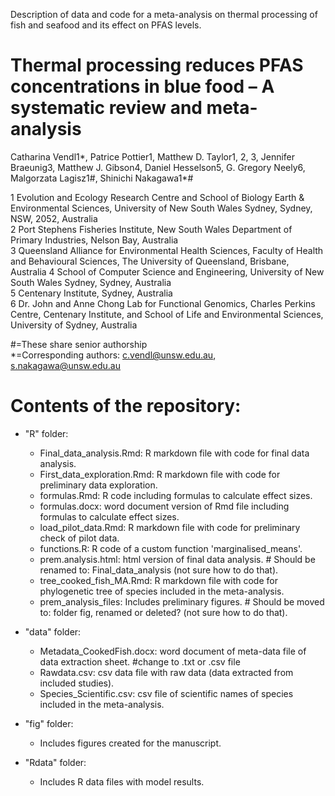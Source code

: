 Description of data and code for a meta-analysis on thermal processing of fish and seafood and its effect on PFAS levels.  

# Thermal processing reduces PFAS concentrations in blue food – A systematic review and meta-analysis  
Catharina Vendl1*, Patrice Pottier1, Matthew D. Taylor1, 2, 3, Jennifer Braeunig3, Matthew J. Gibson4, Daniel Hesselson5, G. Gregory Neely6, Malgorzata Lagisz1#, Shinichi Nakagawa1*#    

1 Evolution and Ecology Research Centre and School of Biology Earth & Environmental Sciences, University of New South Wales Sydney, Sydney, NSW, 2052, Australia  
2 Port Stephens Fisheries Institute, New South Wales Department of Primary Industries, Nelson Bay, Australia   
3 Queensland Alliance for Environmental Health Sciences, Faculty of Health and Behavioural Sciences, The University of Queensland, Brisbane, Australia
4 School of Computer Science and Engineering, University of New South Wales Sydney, Sydney, Australia  
5 Centenary Institute, Sydney, Australia  
6 Dr. John and Anne Chong Lab for Functional Genomics, Charles Perkins Centre, Centenary Institute, and School of Life and Environmental Sciences, University of Sydney, Australia    

#=These share senior authorship   
*=Corresponding authors: c.vendl@unsw.edu.au, s.nakagawa@unsw.edu.au   

# Contents of the repository:   
- "R" folder:    
  - Final_data_analysis.Rmd: R markdown file with code for final data analysis.  
  - First_data_exploration.Rmd: R markdown file with code for preliminary data exploration.  
  - formulas.Rmd: R code including formulas to calculate effect sizes.  
  - formulas.docx: word document version of Rmd file including formulas to calculate effect sizes.  
  - load_pilot_data.Rmd: R markdown file with code for preliminary check of pilot data.  
  - functions.R: R code of a custom function 'marginalised_means'.  
  - prem.analysis.html: html version of final data analysis.           # Should be renamed to: Final_data_analysis (not sure how to do that).  
  - tree_cooked_fish_MA.Rmd: R markdown file with code for phylogenetic tree of species included in the meta-analysis.  
  - prem_analysis_files: Includes preliminary figures.                  # Should be moved to: folder fig, renamed or deleted? (not sure how to do that).  

- "data" folder:   
  - Metadata_CookedFish.docx: word document of meta-data file of data extraction sheet.  #change to .txt or .csv file
  - Rawdata.csv: csv data file with raw data (data extracted from included studies).  
  - Species_Scientific.csv: csv file of scientific names of species included in the meta-analysis.  
  
- "fig" folder:   
  - Includes figures created for the manuscript.  

- "Rdata" folder:   
  - Includes R data files with model results.   

